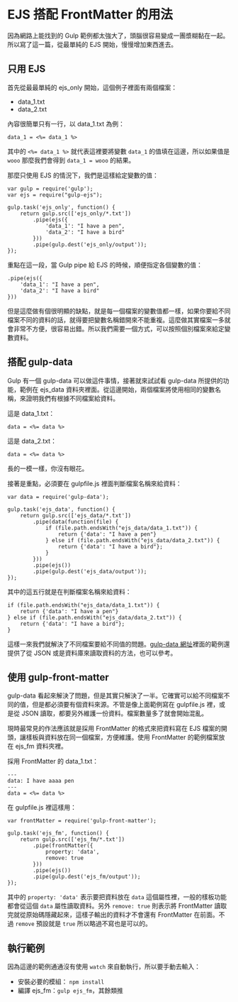 # EJS 搭配 FrontMatter 的用法

因為網路上能找到的 Gulp 範例都太強大了，頭腦很容易變成一團漿糊黏在一起。所以寫了這一篇，從最單純的 EJS 開始，慢慢增加東西進去。

## 只用 EJS

首先從最最單純的 ejs_only 開始，這個例子裡面有兩個檔案：
* data_1.txt
* data_2.txt

內容很簡單只有一行，以 data_1.txt 為例：
```
data_1 = <%= data_1 %>
```

其中的 `<%= data_1 %>` 就代表這裡要將變數 `data_1` 的值填在這邊，所以如果值是 `wooo` 那麼我們會得到 `data_1 = wooo` 的結果。

那麼只使用 EJS 的情況下，我們是這樣給定變數的值：
```
var gulp = require('gulp');
var ejs = require("gulp-ejs");

gulp.task('ejs_only', function() {
    return gulp.src(['ejs_only/*.txt'])
        .pipe(ejs({
            'data_1': "I have a pen",
            'data_2': "I have a bird"
        }))
        .pipe(gulp.dest('ejs_only/output'));
});
```

重點在這一段，當 Gulp pipe 給 EJS 的時候，順便指定各個變數的值：
```
.pipe(ejs({
    'data_1': "I have a pen",
    'data_2': "I have a bird"
}))
```

但是這麼做有個很明顯的缺點，就是每一個檔案的變數值都一樣，如果你要給不同檔案不同的資料的話，就得要把變數名稱錯開來不能重複。這麼做其實檔案一多就會非常不方便，很容易出錯。所以我們需要一個方式，可以按照個別檔案來給定變數資料。 

## 搭配 gulp-data

Gulp 有一個 gulp-data 可以做這件事情，接著就來試試看 gulp-data 所提供的功能，範例在 ejs_data 資料夾裡面。從這邊開始，兩個檔案將使用相同的變數名稱，來證明我們有根據不同檔案給資料。

這是 data_1.txt：
```
data = <%= data %>
```
這是 data_2.txt：
```
data = <%= data %>
```
長的一模一樣，你沒有眼花。

接著是重點，必須要在 gulpfile.js 裡面判斷檔案名稱來給資料：
```
var data = require('gulp-data');

gulp.task('ejs_data', function() {
    return gulp.src(['ejs_data/*.txt'])
        .pipe(data(function(file) {
            if (file.path.endsWith("ejs_data/data_1.txt")) {
                return {'data': "I have a pen"}
            } else if (file.path.endsWith("ejs_data/data_2.txt")) {
                return {'data': "I have a bird"};
            }
        }))
        .pipe(ejs())
        .pipe(gulp.dest('ejs_data/output'));
});
```
其中的這五行就是在判斷檔案名稱來給資料：
```
if (file.path.endsWith("ejs_data/data_1.txt")) {
    return {'data': "I have a pen"}
} else if (file.path.endsWith("ejs_data/data_2.txt")) {
    return {'data': "I have a bird"};
}
```

這樣一來我們就解決了不同檔案要給不同值的問題。[gulp-data 網址](https://www.npmjs.com/package/gulp-data)裡面的範例還提供了從 JSON 或是資料庫來讀取資料的方法，也可以參考。

## 使用 gulp-front-matter

gulp-data 看起來解決了問題，但是其實只解決了一半。它確實可以給不同檔案不同的值，但是都必須要有個資料來源。不管是像上面範例寫在 gulpfile.js 裡，或是從 JSON 讀取，都要另外維護一份資料。檔案數量多了就會開始混亂。

現時最常見的作法應該就是採用 FrontMatter 的格式來把資料寫在 EJS 檔案的開頭，讓樣板與資料放在同一個檔案，方便維護。使用 FrontMatter 的範例檔案放在 ejs_fm 資料夾裡。

採用 FrontMatter 的 data_1.txt：
```
---
data: I have aaaa pen
---
data = <%= data %>
```

在 gulpfile.js 裡這樣用：
```
var frontMatter = require('gulp-front-matter');

gulp.task('ejs_fm', function() {
    return gulp.src(['ejs_fm/*.txt'])
        .pipe(frontMatter({
            property: 'data',
            remove: true
        }))
        .pipe(ejs())
        .pipe(gulp.dest('ejs_fm/output'));
});
```

其中的 `property: 'data'` 表示要把資料放在 `data` 這個屬性裡，一般的樣板功能都會從這個 `data` 屬性讀取資料。另外 `remove: true` 則表示將 FrontMatter 讀取完就從原始碼隱藏起來，這樣子輸出的資料才不會還有 FrontMatter 在前面。不過 `remove` 預設就是 `true` 所以略過不寫也是可以的。

## 執行範例

因為這邊的範例通通沒有使用 `watch` 來自動執行，所以要手動去輸入：
* 安裝必要的模組： `npm install`
* 編譯 ejs_fm：`gulp ejs_fm`，其餘類推